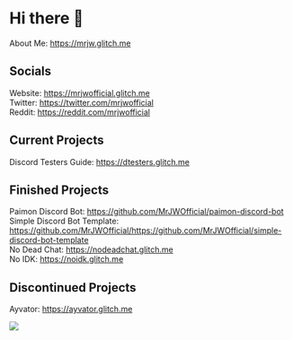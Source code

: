 # Hi there 👋
About Me: https://mrjw.glitch.me

## Socials 
Website: https://mrjwofficial.glitch.me <br />
Twitter: https://twitter.com/mrjwofficial <br />
Reddit: https://reddit.com/mrjwofficial <br />

## Current Projects
Discord Testers Guide: https://dtesters.glitch.me <br />

## Finished Projects
Paimon Discord Bot: https://github.com/MrJWOfficial/paimon-discord-bot <br />
Simple Discord Bot Template: https://github.com/MrJWOfficial/https://github.com/MrJWOfficial/simple-discord-bot-template <br />
No Dead Chat: https://nodeadchat.glitch.me <br />
No IDK: https://noidk.glitch.me

## Discontinued Projects
Ayvator: https://ayvator.glitch.me

<img src="https://github-readme-stats.vercel.app/api?username=MrJWOfficial&&show_icons=true&title_color=ffffff&icon_color=bb2acf&text_color=daf7dc&bg_color=151515">
